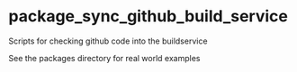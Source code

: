 # package_sync_github_build_service
Scripts for checking github code into the buildservice

See the packages directory for real world examples
